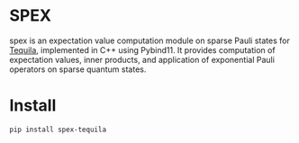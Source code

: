 # SPEX
spex is an expectation value computation module on sparse Pauli states for [Tequila](https://github.com/tequilahub/tequila), implemented in C++ using Pybind11. It provides computation of expectation values, inner products, and application of exponential Pauli operators on sparse quantum states.

# Install
```
pip install spex-tequila
```